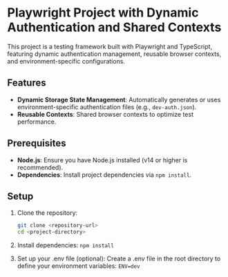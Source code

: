 # Playwright Project with Dynamic Authentication and Shared Contexts

This project is a testing framework built with Playwright and TypeScript, featuring dynamic authentication management, reusable browser contexts, and environment-specific configurations.

## Features

- **Dynamic Storage State Management**: Automatically generates or uses environment-specific authentication files (e.g., `dev-auth.json`).
- **Reusable Contexts**: Shared browser contexts to optimize test performance.

## Prerequisites

- **Node.js**: Ensure you have Node.js installed (v14 or higher is recommended).
- **Dependencies**: Install project dependencies via `npm install`.

## Setup

1. Clone the repository:

   ```bash
   git clone <repository-url>
   cd <project-directory>

   ```

2. Install dependencies:
   `npm install`

3. Set up your .env file (optional): Create a .env file in the root directory to define your environment variables:
   `ENV=dev`
